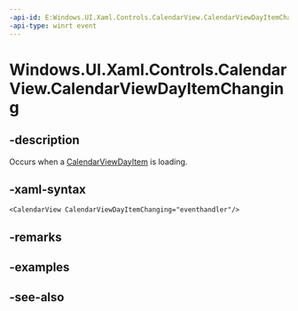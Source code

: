 ```yaml
---
-api-id: E:Windows.UI.Xaml.Controls.CalendarView.CalendarViewDayItemChanging
-api-type: winrt event
---
```


<!-- Event syntax
public event Windows.Foundation.TypedEventHandler CalendarViewDayItemChanging<Windows.UI.Xaml.Controls.CalendarView,  Windows.UI.Xaml.Controls.CalendarViewDayItemChangingEventArgs>
-->

# Windows.UI.Xaml.Controls.CalendarView.CalendarViewDayItemChanging

## -description
Occurs when a [CalendarViewDayItem](calendarviewdayitem.md) is loading.



## -xaml-syntax
```xaml
<CalendarView CalendarViewDayItemChanging="eventhandler"/>
```


## -remarks

## -examples

## -see-also
